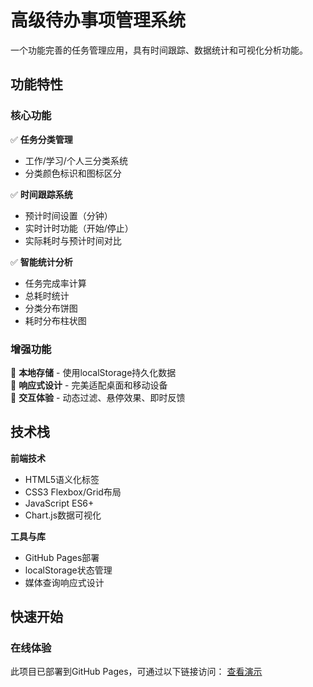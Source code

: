 # 高级待办事项管理系统

一个功能完善的任务管理应用，具有时间跟踪、数据统计和可视化分析功能。

## 功能特性

### 核心功能
✅ **任务分类管理**  
- 工作/学习/个人三分类系统
- 分类颜色标识和图标区分

✅ **时间跟踪系统**  
- 预计时间设置（分钟）
- 实时计时功能（开始/停止）
- 实际耗时与预计时间对比

✅ **智能统计分析**  
- 任务完成率计算
- 总耗时统计
- 分类分布饼图
- 耗时分布柱状图

### 增强功能
🔹 **本地存储** - 使用localStorage持久化数据  
🔹 **响应式设计** - 完美适配桌面和移动设备  
🔹 **交互体验** - 动态过滤、悬停效果、即时反馈  

## 技术栈

**前端技术**  
- HTML5语义化标签
- CSS3 Flexbox/Grid布局
- JavaScript ES6+
- Chart.js数据可视化

**工具与库**  
- GitHub Pages部署
- localStorage状态管理
- 媒体查询响应式设计

## 快速开始

### 在线体验
此项目已部署到GitHub Pages，可通过以下链接访问：
[查看演示](https://DyingLight-DwC.github.io/to-do-list-pro/)

